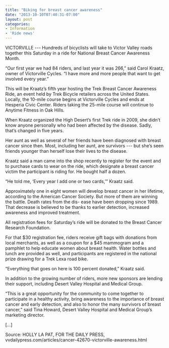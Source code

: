 ```yaml
---
title: "Biking for breast cancer awareness"
date: "2013-10-10T07:40:31-07:00"
layout: post
categories:
- Information
- 'Ride news'
---
```


VICTORVILLE --- Hundreds of bicyclists will take to Victor Valley roads together this Saturday in a ride for National Breast Cancer Awareness Month.  
  
“Our first year we had 84 riders, and last year it was 266,” said Carol Kraatz, owner of Victorville Cycles. “I have more and more people that want to get involved every year.”

This will be Kraatz’s fifth year hosting the Trek Breast Cancer Awareness Ride, an event held by Trek Bicycle retailers across the United States. Locally, the 10-mile course begins at Victorville Cycles and ends at Hesperia Civic Center. Riders taking the 25-mile course will continue to Anytime Fitness in Oak Hills.

When Kraatz organized the High Desert’s first Trek ride in 2009, she didn’t know anyone personally who had been affected by the disease. Sadly, that’s changed in five years.

Her aunt as well as several of her friends have been diagnosed with breast cancer since then. Most, including her aunt, are survivors --- but she’s seen friends younger than herself lose their lives to the disease.

Kraatz said a man came into the shop recently to register for the event and to purchase cards to wear on the ride, which designate a breast cancer victim the participant is riding for. He bought half a dozen.

“He told me, ‘Every year I add one or two cards,’” Kraatz said.

Approximately one in eight women will develop breast cancer in her lifetime, according to the American Cancer Society. But more of them are winning the battle. Death rates from the dis- ease have been dropping since 1989. That decrease is believed to be thanks to earlier detection, increased awareness and improved treatment.

All registration fees for Saturday’s ride will be donated to the Breast Cancer Research Foundation.

For that $30 registration fee, riders receive gift bags with donations from local merchants, as well as a coupon for a $45 mammogram and a pamphlet to help educate women about breast health. Water bottles and lunch are provided as well, and participants are registered in the national prize drawing for a Trek Lexa road bike.

“Everything that goes on here is 100 percent donated,” Kraatz said.

In addition to the growing number of riders, more new sponsors are lending their support, including Desert Valley Hospital and Medical Group.

“This is a great opportunity for the community to come together to participate in a healthy activity, bring awareness to the importance of breast cancer and early detection, and also to honor the many survivors of breast cancer,” said Tina Howard, Desert Valley Hospital and Medical Group’s marketing director.

\[…\]

Source: HOLLY LA PAT, FOR THE DAILY PRESS, vvdailypress.com/articles/cancer-42670-victorville-awareness.html